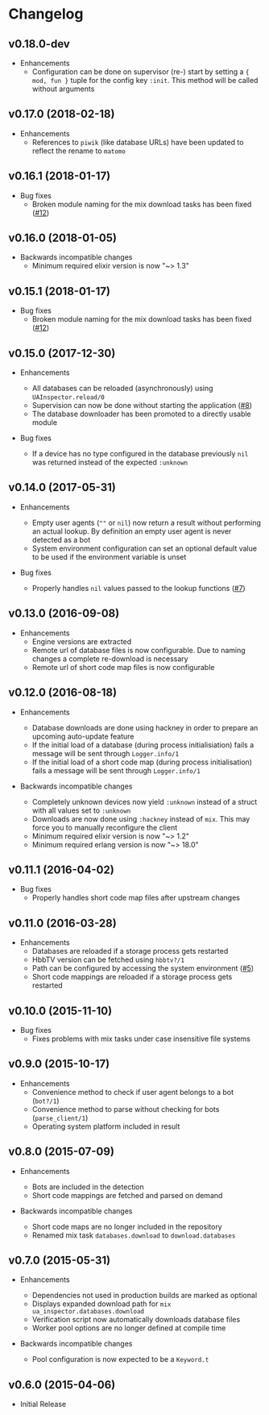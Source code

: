 # Changelog

## v0.18.0-dev

- Enhancements
    - Configuration can be done on supervisor (re-) start by setting a
      `{ mod, fun }` tuple for the config key `:init`. This method will be
      called without arguments

## v0.17.0 (2018-02-18)

- Enhancements
    - References to `piwik` (like database URLs) have been updated to reflect
      the rename to `matomo`

## v0.16.1 (2018-01-17)

- Bug fixes
    - Broken module naming for the mix download tasks has been fixed
      ([#12](https://github.com/elixytics/ua_inspector/issues/12))

## v0.16.0 (2018-01-05)

- Backwards incompatible changes
    - Minimum required elixir version is now "~> 1.3"

## v0.15.1 (2018-01-17)

- Bug fixes
    - Broken module naming for the mix download tasks has been fixed
      ([#12](https://github.com/elixytics/ua_inspector/issues/12))

## v0.15.0 (2017-12-30)

- Enhancements
    - All databases can be reloaded (asynchronously) using
      `UAInspector.reload/0`
    - Supervision can now be done without starting the application
      ([#8](https://github.com/elixytics/ua_inspector/pulls/8))
    - The database downloader has been promoted to a directly usable module

- Bug fixes
    - If a device has no type configured in the database previously `nil` was
      returned instead of the expected `:unknown`

## v0.14.0 (2017-05-31)

- Enhancements
    - Empty user agents (`""` or `nil`) now return a result without performing
      an actual lookup. By definition an empty user agent is never detected
      as a bot
    - System environment configuration can set an optional default value
      to be used if the environment variable is unset

- Bug fixes
    - Properly handles `nil` values passed to the lookup functions
      ([#7](https://github.com/elixytics/ua_inspector/issues/7))

## v0.13.0 (2016-09-08)

- Enhancements
    - Engine versions are extracted
    - Remote url of database files is now configurable. Due to naming changes
      a complete re-download is necessary
    - Remote url of short code map files is now configurable

## v0.12.0 (2016-08-18)

- Enhancements
    - Database downloads are done using hackney in order to prepare an
      upcoming auto-update feature
    - If the initial load of a database (during process initialisiation)
      fails a message will be sent through `Logger.info/1`
    - If the initial load of a short code map (during process initialisation)
      fails a message will be sent through `Logger.info/1`

- Backwards incompatible changes
    - Completely unknown devices now yield `:unknown` instead of
      a struct with all values set to `:unknown`
    - Downloads are now done using `:hackney` instead of `mix`. This may force
      you to manually reconfigure the client
    - Minimum required elixir version is now "~> 1.2"
    - Minimum required erlang version is now "~> 18.0"

## v0.11.1 (2016-04-02)

- Bug fixes
    - Properly handles short code map files after upstream changes

## v0.11.0 (2016-03-28)

- Enhancements
    - Databases are reloaded if a storage process gets restarted
    - HbbTV version can be fetched using `hbbtv?/1`
    - Path can be configured by accessing the system environment
      ([#5](https://github.com/elixytics/ua_inspector/pull/5))
    - Short code mappings are reloaded if a storage process gets restarted

## v0.10.0 (2015-11-10)

- Bug fixes
    - Fixes problems with mix tasks under case insensitive file systems

## v0.9.0 (2015-10-17)

- Enhancements
    - Convenience method to check if user agent belongs to a bot (`bot?/1`)
    - Convenience method to parse without checking for bots (`parse_client/1`)
    - Operating system platform included in result

## v0.8.0 (2015-07-09)

- Enhancements
    - Bots are included in the detection
    - Short code mappings are fetched and parsed on demand

- Backwards incompatible changes
    - Short code maps are no longer included in the repository
    - Renamed mix task `databases.download` to `download.databases`

## v0.7.0 (2015-05-31)

- Enhancements
    - Dependencies not used in production builds are marked as optional
    - Displays expanded download path for `mix ua_inspector.databases.download`
    - Verification script now automatically downloads database files
    - Worker pool options are no longer defined at compile time

- Backwards incompatible changes
    - Pool configuration is now expected to be a `Keyword.t`

## v0.6.0 (2015-04-06)

- Initial Release
